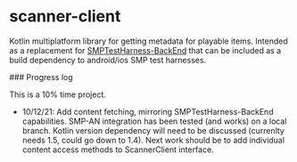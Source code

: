 # scanner-client

Kotlin multiplatform library for getting metadata for playable items.
Intended as a replacement for [SMPTestHarness-BackEnd](https://github.com/bbc/SMPTestHarness-BackEnd)
that can be included as a build dependency to android/ios SMP test harnesses.

### Progress log

This is a 10% time project. 

- 10/12/21: Add content fetching, mirroring SMPTestHarness-BackEnd capabilities.
  SMP-AN integration has been tested (and works) on a local branch. Kotlin version
  dependency will need to be discussed (currenlty needs 1.5, could go down to 1.4).
  Next work should be to add individual content access methods to ScannerClient interface.
